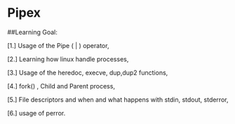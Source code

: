 # Pipex

##Learning Goal: 

[1.] Usage of the Pipe ( | ) operator,

[2.] Learning how linux handle processes,

[3.] Usage of the heredoc, execve, dup,dup2 functions,

[4.] fork() , Child and Parent process,

[5.] File descriptors and when and what happens with stdin, stdout, stderror,

[6.] usage of perror.
